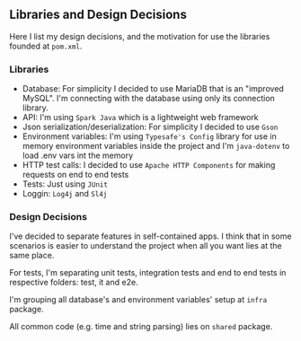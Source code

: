 ## Libraries and Design Decisions
Here I list my design decisions, and the motivation for use the libraries founded at `pom.xml`.

### Libraries
  - Database: For simplicity I decided to use MariaDB that is an "improved MySQL". I'm connecting with the database using only its connection library.
  - API: I'm using `Spark Java` which is a lightweight web framework
  - Json serialization/deserialization: For simplicity I decided to use `Gson`
  - Environment variables: I'm using `Typesafe's Config` library for use in memory environment variables inside the project and I'm `java-dotenv` to load .env vars int the memory
  - HTTP test calls: I decided to use `Apache HTTP Components` for making requests on end to end tests
  - Tests: Just using `JUnit`
  - Loggin: `Log4j` and `Sl4j`

### Design Decisions
I've decided to separate features in self-contained apps. I think that in some scenarios is easier to understand the project when all you want lies at the same place.

For tests, I'm separating unit tests, integration tests and end to end tests in respective folders: test, it and e2e.

I'm grouping all database's and environment variables' setup at `infra` package.

All common code (e.g. time and string parsing) lies on `shared` package.
